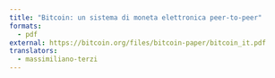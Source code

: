 ```yaml
---
title: "Bitcoin: un sistema di moneta elettronica peer-to-peer"
formats:
  - pdf
external: https://bitcoin.org/files/bitcoin-paper/bitcoin_it.pdf
translators:
  - massimiliano-terzi
---
```

